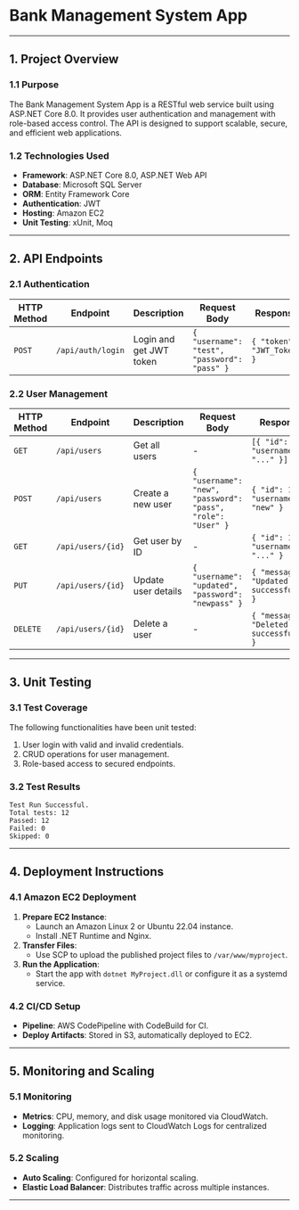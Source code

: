 
# Bank Management System App

---

## 1. Project Overview

### 1.1 Purpose
The Bank Management System App is a RESTful web service built using ASP.NET Core 8.0. It provides user authentication and management with role-based access control. The API is designed to support scalable, secure, and efficient web applications.

### 1.2 Technologies Used
- **Framework**: ASP.NET Core 8.0, ASP.NET Web API
- **Database**: Microsoft SQL Server
- **ORM**: Entity Framework Core
- **Authentication**: JWT
- **Hosting**: Amazon EC2
- **Unit Testing**: xUnit, Moq

---

## 2. API Endpoints

### 2.1 Authentication
| HTTP Method | Endpoint        | Description             | Request Body              | Response                     |
|-------------|-----------------|-------------------------|---------------------------|------------------------------|
| `POST`      | `/api/auth/login` | Login and get JWT token | `{ "username": "test", "password": "pass" }` | `{ "token": "JWT_Token" }`   |

### 2.2 User Management
| HTTP Method | Endpoint              | Description          | Request Body                          | Response                       |
|-------------|-----------------------|----------------------|---------------------------------------|--------------------------------|
| `GET`       | `/api/users`          | Get all users        | -                                     | `[{ "id": 1, "username": "..." }]` |
| `POST`      | `/api/users`          | Create a new user    | `{ "username": "new", "password": "pass", "role": "User" }` | `{ "id": 1, "username": "new" }` |
| `GET`       | `/api/users/{id}`     | Get user by ID       | -                                     | `{ "id": 1, "username": "..." }` |
| `PUT`       | `/api/users/{id}`     | Update user details  | `{ "username": "updated", "password": "newpass" }` | `{ "message": "Updated successfully" }` |
| `DELETE`    | `/api/users/{id}`     | Delete a user        | -                                     | `{ "message": "Deleted successfully" }` |

---

## 3. Unit Testing

### 3.1 Test Coverage
The following functionalities have been unit tested:
1. User login with valid and invalid credentials.
2. CRUD operations for user management.
3. Role-based access to secured endpoints.

### 3.2 Test Results
```
Test Run Successful.
Total tests: 12
Passed: 12
Failed: 0
Skipped: 0
```

---

## 4. Deployment Instructions

### 4.1 Amazon EC2 Deployment
1. **Prepare EC2 Instance**:
   - Launch an Amazon Linux 2 or Ubuntu 22.04 instance.
   - Install .NET Runtime and Nginx.
2. **Transfer Files**:
   - Use SCP to upload the published project files to `/var/www/myproject`.
3. **Run the Application**:
   - Start the app with `dotnet MyProject.dll` or configure it as a systemd service.

### 4.2 CI/CD Setup
- **Pipeline**: AWS CodePipeline with CodeBuild for CI.
- **Deploy Artifacts**: Stored in S3, automatically deployed to EC2.

---

## 5. Monitoring and Scaling

### 5.1 Monitoring
- **Metrics**: CPU, memory, and disk usage monitored via CloudWatch.
- **Logging**: Application logs sent to CloudWatch Logs for centralized monitoring.

### 5.2 Scaling
- **Auto Scaling**: Configured for horizontal scaling.
- **Elastic Load Balancer**: Distributes traffic across multiple instances.

---
